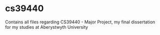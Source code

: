 # cs39440
Contains all files regarding CS39440 - Major Project, my final dissertation for my studies at Aberystwyth University
